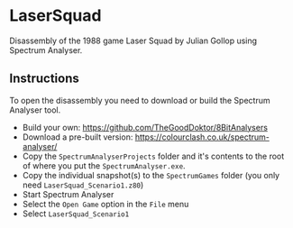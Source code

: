 # LaserSquad
Disassembly of the 1988 game Laser Squad by Julian Gollop using Spectrum Analyser.

## Instructions
To open the disassembly you need to download or build the Spectrum Analyser tool.
  - Build your own: https://github.com/TheGoodDoktor/8BitAnalysers
  - Download a pre-built version: https://colourclash.co.uk/spectrum-analyser/
  - Copy the `SpectrumAnalyserProjects` folder and it's contents to the root of where you put the `SpectrumAnalyser.exe`.
  - Copy the individual snapshot(s) to the `SpectrumGames` folder (you only need `LaserSquad_Scenario1.z80`)
  - Start Spectrum Analyser
  - Select the `Open Game` option in the `File` menu
  - Select `LaserSquad_Scenario1`

